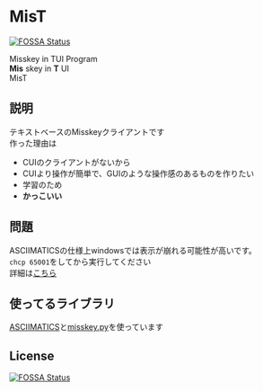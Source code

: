 # MisT
[![FOSSA Status](https://app.fossa.com/api/projects/git%2Bgithub.com%2F35enidoi%2FMisT.svg?type=shield)](https://app.fossa.com/projects/git%2Bgithub.com%2F35enidoi%2FMisT?ref=badge_shield)

Misskey in TUI Program  
**Mis** skey in **T** UI  
MisT  
## 説明  
テキストベースのMisskeyクライアントです  
作った理由は  
- CUIのクライアントがないから
- CUIより操作が簡単で、GUIのような操作感のあるものを作りたい
- 学習のため
- **かっこいい**
## 問題  
ASCIIMATICSの仕様上windowsでは表示が崩れる可能性が高いです。  
`chcp 65001`をしてから実行してください  
詳細は[こちら](https://asciimatics.readthedocs.io/en/stable/troubleshooting.html#id2)
## 使ってるライブラリ  
[ASCIIMATICS](https://github.com/peterbrittain/asciimatics)と[misskey.py](https://github.com/YuzuRyo61/Misskey.py)を使っています
## License  
[![FOSSA Status](https://app.fossa.com/api/projects/git%2Bgithub.com%2F35enidoi%2FMisT.svg?type=large)](https://app.fossa.com/projects/git%2Bgithub.com%2F35enidoi%2FMisT?ref=badge_large)
